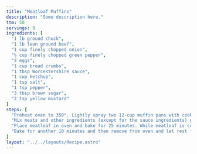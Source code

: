 ```yaml
---
title: "Meatloaf Muffins"
description: "Some description here."
ttm: 50
servings: 9
ingredients: [
  "1 lb ground chuck",
  "1 lb lean ground beef",
  "1 cup finely chopped onion",
  "½ cup finely chopped green pepper",
  "2 eggs",
  "1 cup bread crumbs",
  "1 tbsp Worcestershire sauce",
  "1 cup ketchup",
  "1 tsp salt",
  "1 tsp pepper",
  "3 tbsp brown sugar",
  "2 tsp yellow mustard"
]
steps: [
  "Preheat oven to 350°. Lightly spray two 12-cup muffin pans with cooking oil.",
  "Mix meats and other ingredients (except for the sauce ingredients) gently in a large bowl. You can saute the onions and green pepper in a little olive oil first if you want them to be completely tender. Place meatloaf mixture in muffin cups, mounding slightly above each cup. This recipe should fill about 18 muffin cups.",
  "Place meatloaf in oven and bake for 25 minutes. While meatloaf is cooking, mix the sauce ingredients. After 25 minutes, remove muffin pans from oven and spread sauce on the top of each meatloaf muffin.",
  "Bake for another 10 minutes and then remove from oven and let rest for fifteen minutes."
]
layout: "../../layouts/Recipe.astro"
---
```

